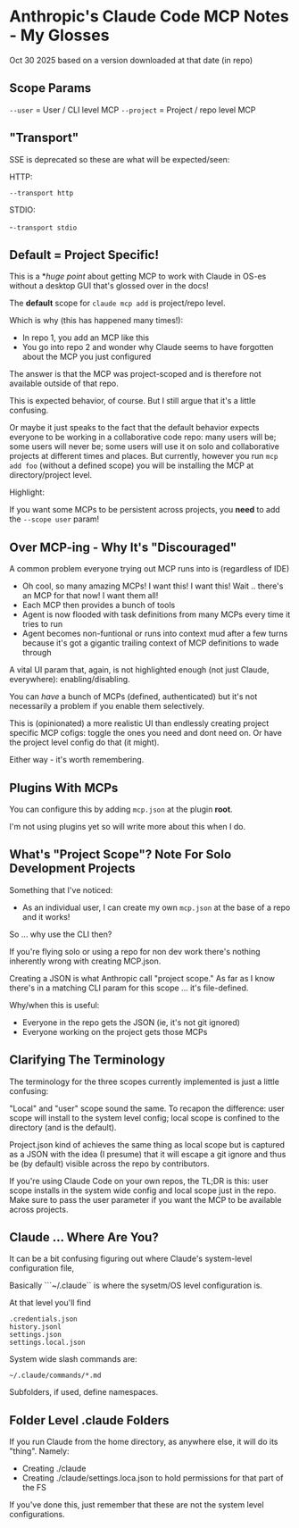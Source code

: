 # Anthropic's Claude Code MCP Notes - My Glosses

Oct 30 2025 based on a version downloaded at that date (in repo)

## Scope Params

``--user`` = User / CLI level  MCP 
``--project`` = Project / repo level MCP

## "Transport" 

SSE is deprecated so these are what will be expected/seen:

HTTP:

``--transport http ``

STDIO:

-``-transport stdio``

## Default = Project Specific!

This is a **huge point* about getting MCP to work with Claude in OS-es without a desktop GUI that's glossed over in the docs!

The **default** scope for ``claude mcp add`` is project/repo level. 

Which is why (this has happened many times!):

- In repo 1, you add an MCP like this 
- You go into repo 2 and wonder why Claude seems to have forgotten about the MCP you just configured 

The answer is that the MCP was project-scoped and is therefore not available outside of that repo.

This is expected behavior, of course. But I still argue that it's a little confusing. 

Or maybe it just speaks to the fact that the default behavior expects everyone to be working in a collaborative code repo: many users will be; some users will never be; some users will use it on solo and collaborative projects at different times and places. But currently, however you run ``mcp add foo`` (without a defined scope) you will be installing the MCP at directory/project level.

Highlight:

If you want some MCPs to be persistent across projects, you **need** to add the ``--scope user`` param!

## Over MCP-ing - Why It's "Discouraged"

A common problem everyone trying out MCP runs into is (regardless of IDE)

- Oh cool, so many amazing MCPs! I want this! I want this! Wait .. there's an MCP for that now! I want them all! 
- Each MCP then provides a bunch of tools 
- Agent is now flooded with task definitions from many MCPs every time it tries to run 
- Agent becomes non-funtional or runs into context mud after a few turns because it's got a gigantic trailing context of MCP definitions to wade through 

A vital UI param that, again, is not highlighted enough (not just Claude, everywhere): enabling/disabling. 

You can *have* a bunch of MCPs (defined, authenticated) but it's not necessarily a problem if you enable them selectively. 

This is (opinionated) a more realistic UI than endlessly creating project specific MCP cofigs: toggle the ones you need and dont need on. Or have the project level config do that (it might).

 Either way - it's worth remembering. 

## Plugins With MCPs 

You can configure this by adding `mcp.json` at the plugin **root**.

I'm not using plugins yet so will write more about this when I do.

## What's "Project Scope"? Note For Solo Development Projects

Something that I've noticed:

- As an individual user, I can create my own `mcp.json` at the base of a repo and it works!

So ... why use the CLI then?

If you're flying solo or using a repo for non dev work there's nothing inherently wrong with creating MCP.json.

Creating a JSON is what Anthropic call "project scope." As far as I know there's in a matching CLI param for this scope ... it's file-defined.

Why/when this is useful:

- Everyone in the repo gets the JSON (ie, it's not git ignored) 
- Everyone working on the project gets those MCPs 

## Clarifying The Terminology

The terminology for the three scopes currently implemented is just a little confusing:

"Local" and "user" scope sound the same. To recapon the difference: user scope will install to the system level config; local scope is confined to the directory (and is the default). 

Project.json kind of achieves the same thing as local scope but is captured as a JSON with the idea (I presume) that it will escape a git ignore and thus be (by default) visible across the repo by contributors. 

If you're using Claude Code on your own repos, the TL;DR is this: user scope installs in the system wide config and local scope just in the repo. Make sure to pass the user parameter if you want the MCP to be available across projects.

## Claude ... Where Are You?

It can be a bit confusing figuring out where Claude's system-level configuration file,

 Basically ```~/.claude`` is where the sysetm/OS level configuration is.

At that level you'll find

```
.credentials.json
history.jsonl
settings.json
settings.local.json
```

System wide slash commands are:

`~/.claude/commands/*.md`

Subfolders, if used, define namespaces.

## Folder Level .claude Folders

If you run Claude from the home directory, as anywhere else, it will do its "thing". Namely:

- Creating ./claude 
- Creating ./claude/settings.loca.json to hold permissions for that part of the FS 

If you've done this, just remember that these are not the system level configurations.